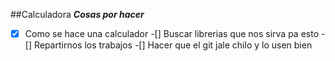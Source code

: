  
##Calculadora
_**Cosas por hacer**_
-[x] Como se hace una calculador
-[] Buscar librerias que nos sirva pa esto
-[] Repartirnos los trabajos
-[] Hacer que el git jale chilo y lo usen bien
